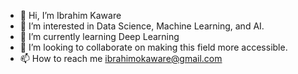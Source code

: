 - 👋 Hi, I’m Ibrahim Kaware
- 👀 I’m interested in Data Science, Machine Learning, and AI.
- 🌱 I’m currently learning Deep Learning
- 💞️ I’m looking to collaborate on making this field more accessible.
- 📫 How to reach me ibrahimokaware@gmail.com

<!---
iokaware/iokaware is a ✨ special ✨ repository because its `README.md` (this file) appears on your GitHub profile.
You can click the Preview link to take a look at your changes.
--->
